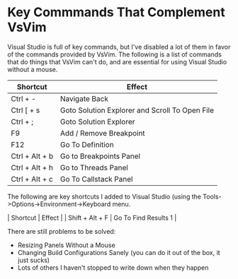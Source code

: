 # Key Commmands That Complement VsVim

Visual Studio is full of key commands, but I've disabled a lot of them in favor of the commands provided by VsVim. The following is a list of commands that do things that VsVim can't do, and are essential for using Visual Studio without a mouse.

| Shortcut   |   Effect      |
|------------|---------------|
| Ctrl + -   | Navigate Back |
| Ctrl [ + s | Goto Solution Explorer and Scroll To Open File |
| Ctrl + ;   | Goto Solution Explorer |
| F9 | Add / Remove Breakpoint | 
| F12 | Go To Definition | 
| Ctrl + Alt + b | Go to Breakpoints Panel | 
| Ctrl + Alt + h | Go to Threads Panel | 
| Ctrl + Alt + c | Go To Callstack Panel | 


The following are key shortcuts I added to Visual Studio (using the Tools->Options->Environment->Keyboard menu. 

| Shortcut | Effect | 
| Shift + Alt + F | Go To Find Results 1 | 

There are still problems to be solved: 
* Resizing Panels Without a Mouse
* Changing Build Configurations Sanely (you can do it out of the box, it just sucks)
* Lots of others I haven't stopped to write down when they happen
